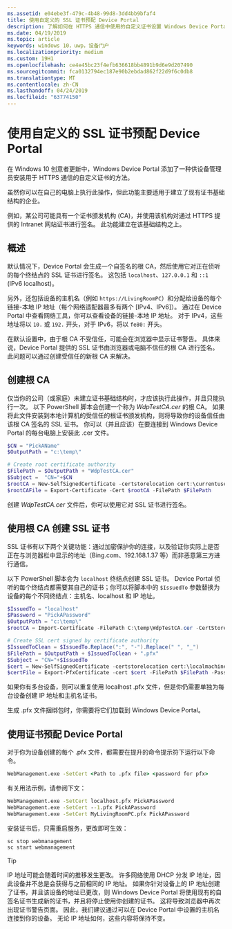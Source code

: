 ```yaml
---
ms.assetid: e04ebe3f-479c-4b48-99d8-3dd4bb9bfaf4
title: 使用自定义的 SSL 证书预配 Device Portal
description: 了解如何在 HTTPS 通信中使用的自定义证书设置 Windows Device Portal。
ms.date: 04/19/2019
ms.topic: article
keywords: windows 10，uwp，设备门户
ms.localizationpriority: medium
ms.custom: 19H1
ms.openlocfilehash: ce4e45bc23f4efb636618bb4891b9d6e9d207490
ms.sourcegitcommit: fca0132794ec187e90b2ebdad862f22d9f6c0db8
ms.translationtype: MT
ms.contentlocale: zh-CN
ms.lasthandoff: 04/24/2019
ms.locfileid: "63774150"
---
```

# <a name="provision-device-portal-with-a-custom-ssl-certificate"></a>使用自定义的 SSL 证书预配 Device Portal

在 Windows 10 创意者更新中，Windows Device Portal 添加了一种供设备管理员安装用于 HTTPS 通信的自定义证书的方法。

虽然你可以在自己的电脑上执行此操作，但此功能主要适用于建立了现有证书基础结构的企业。  

例如，某公司可能具有一个证书颁发机构 (CA)，并使用该机构对通过 HTTPS 提供的 Intranet 网站证书进行签名。 此功能建立在该基础结构之上。

## <a name="overview"></a>概述

默认情况下，Device Portal 会生成一个自签名的根 CA，然后使用它对正在侦听的每个终结点的 SSL 证书进行签名。 这包括 `localhost`、`127.0.0.1` 和 `::1` (IPv6 localhost)。

另外，还包括设备的主机名（例如 `https://LivingRoomPC`）和分配给设备的每个链接-本地 IP 地址（每个网络适配器最多有两个 [IPv4、IPv6]）。
通过在 Device Portal 中查看网络工具，你可以查看设备的链接-本地 IP 地址。 对于 IPv4，这些地址将以 `10.` 或 `192.` 开头，对于 IPv6，将以 `fe80:` 开头。

在默认设置中，由于根 CA 不受信任，可能会在浏览器中显示证书警告。 具体来说，Device Portal 提供的 SSL 证书由浏览器或电脑不信任的根 CA 进行签名。 此问题可以通过创建受信任的新根 CA 来解决。

## <a name="create-a-root-ca"></a>创建根 CA

仅当你的公司（或家庭）未建立证书基础结构时，才应该执行此操作，并且只能执行一次。 以下 PowerShell 脚本会创建一个称为 _WdpTestCA.cer_ 的根 CA。 如果将此文件安装到本地计算机的受信任的根证书颁发机构，则将导致你的设备信任由该根 CA 签名的 SSL 证书。 你可以（并且应该）在要连接到 Windows Device Portal 的每台电脑上安装此 .cer 文件。  

```PowerShell
$CN = "PickAName"
$OutputPath = "c:\temp\"

# Create root certificate authority
$FilePath = $OutputPath + "WdpTestCA.cer"
$Subject =  "CN="+$CN
$rootCA = New-SelfSignedCertificate -certstorelocation cert:\currentuser\my -Subject $Subject -HashAlgorithm "SHA512" -KeyUsage CertSign,CRLSign
$rootCAFile = Export-Certificate -Cert $rootCA -FilePath $FilePath
```

创建 _WdpTestCA.cer_ 文件后，你可以使用它对 SSL 证书进行签名。

## <a name="create-an-ssl-certificate-with-the-root-ca"></a>使用根 CA 创建 SSL 证书

SSL 证书有以下两个关键功能：通过加密保护你的连接，以及验证你实际上是否正在与浏览器栏中显示的地址（Bing.com、192.168.1.37 等）而非恶意第三方进行通信。

以下 PowerShell 脚本会为 `localhost` 终结点创建 SSL 证书。 Device Portal 侦听的每个终结点都需要其自己的证书；你可以将脚本中的 `$IssuedTo` 参数替换为设备的每个不同终结点：主机名、localhost 和 IP 地址。

```PowerShell
$IssuedTo = "localhost"
$Password = "PickAPassword"
$OutputPath = "c:\temp\"
$rootCA = Import-Certificate -FilePath C:\temp\WdpTestCA.cer -CertStoreLocation Cert:\CurrentUser\My\

# Create SSL cert signed by certificate authority
$IssuedToClean = $IssuedTo.Replace(":", "-").Replace(" ", "_")
$FilePath = $OutputPath + $IssuedToClean + ".pfx"
$Subject = "CN="+$IssuedTo
$cert = New-SelfSignedCertificate -certstorelocation cert:\localmachine\my -Subject $Subject -DnsName $IssuedTo -Signer $rootCA -HashAlgorithm "SHA512"
$certFile = Export-PfxCertificate -cert $cert -FilePath $FilePath -Password (ConvertTo-SecureString -String $Password -Force -AsPlainText)
```

如果你有多台设备，则可以重复使用 localhost .pfx 文件，但是你仍需要单独为每台设备创建 IP 地址和主机名证书。

生成 .pfx 文件捆绑包时，你需要将它们加载到 Windows Device Portal。

## <a name="provision-device-portal-with-the-certifications"></a>使用证书预配 Device Portal

对于你为设备创建的每个 .pfx 文件，都需要在提升的命令提示符下运行以下命令。

```cmd
WebManagement.exe -SetCert <Path to .pfx file> <password for pfx>
```

有关用法示例，请参阅下文：

```cmd
WebManagement.exe -SetCert localhost.pfx PickAPassword
WebManagement.exe -SetCert --1.pfx PickAPassword
WebManagement.exe -SetCert MyLivingRoomPC.pfx PickAPassword
```

安装证书后，只需重启服务，更改即可生效：

```cmd
sc stop webmanagement
sc start webmanagement
```

> [!TIP]
> IP 地址可能会随着时间的推移发生更改。
许多网络使用 DHCP 分发 IP 地址，因此设备并不总是会获得与之前相同的 IP 地址。 如果你针对设备上的 IP 地址创建了证书，并且该设备的地址已更改，则 Windows Device Portal 将使用现有的自签名证书生成新的证书，并且将停止使用你创建的证书。 这将导致浏览器中再次出现证书警告页面。 因此，我们建议通过可以在 Device Portal 中设置的主机名连接到你的设备。 无论 IP 地址如何，这些内容将保持不变。
